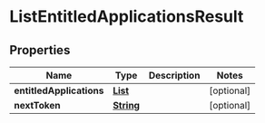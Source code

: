 

# ListEntitledApplicationsResult


## Properties

| Name | Type | Description | Notes |
|------------ | ------------- | ------------- | -------------|
|**entitledApplications** | [**List**](List.md) |  |  [optional] |
|**nextToken** | [**String**](String.md) |  |  [optional] |



